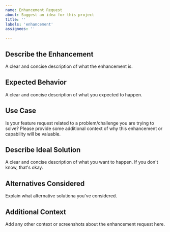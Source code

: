```yaml
---
name: Enhancement Request
about: Suggest an idea for this project
title: ''
labels: 'enhancement'
assignees: ''

---
```


## Describe the Enhancement

A clear and concise description of what the enhancement is.

## Expected Behavior

A clear and concise description of what you expected to happen.

## Use Case

Is your feature request related to a problem/challenge you are trying to solve? Please provide some additional context of why this enhancement or capability will be valuable.

## Describe Ideal Solution

A clear and concise description of what you want to happen. If you don't know, that's okay.

## Alternatives Considered

Explain what alternative solutiona you've considered.

## Additional Context

Add any other context or screenshots about the enhancement request here.
